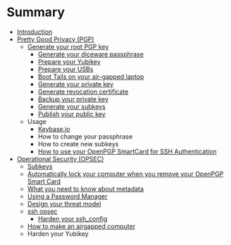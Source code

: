 # Summary

* [Introduction](README.md)
* [Pretty Good Privacy (PGP)](pgp.md)
   * [Generate your root PGP key](pgp/generate/about.md)
       * [Generate your diceware passphrase](pgp/generate/passphrase.md)
       * [Prepare your Yubikey](pgp/generate/prepare-yubikey.md)
       * [Prepare your USBs](pgp/generate/prepare-usbs.md)
       * [Boot Tails on your air-gapped laptop](pgp/generate/tails.md)
       * [Generate your private key](pgp/generate/generate-private-key.md)
       * [Generate revocation certificate](pgp/generate/generate-revocation-certificate.md)
       * [Backup your private key](pgp/generate/backup-private-key.md)
       * [Generate your subkeys](pgp/generate/generate-subkeys.md)
       * [Publish your public key](pgp/generate/publish-public-key.md)
   * Usage
       * [Keybase.io](pgp/usage/keybaseio.md)
       * How to change your passphrase
       * How to create new subkeys
       * [How to use your OpenPGP SmartCard for SSH Authentication](pgp/usage/how_to_use_your_openpgp_smartcard_for_ssh_authenti.md)
* [Operational Security (OPSEC)](opsec.md)
   * [Subkeys](opsec/subkeys.md)
   * [Automatically lock your computer when you remove your OpenPGP Smart Card](opsec/automatically_lock_your_computer_when_you_remove_y.md)
   * [What you need to know about metadata](opsec/what_you_need_to_know_about_metadata.md)
   * [Using a Password Manager](using_a_password_manager.md)
   * [Design your threat model](design_your_threat_model.md)
   * [ssh opsec](opsec/ssh/ssh_opsec.md)
       * [Harden your ssh_config](opsec/ssh/harden_your_sshconfig.md)
   * [How to make an airgapped computer](opsec/airgapmd.md)
   * Harden your Yubikey

